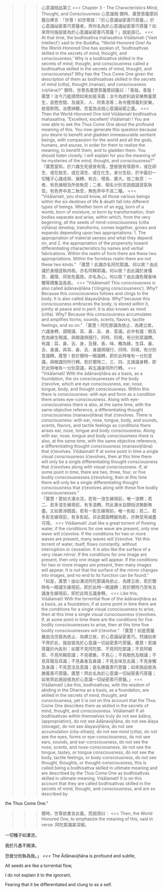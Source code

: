 >>> 心意識相品第三
<<< Chapter 3 - The Characteristics Mind, Thought, and Consciousness 心意識相
>>> 爾時，廣慧菩薩摩訶薩白佛言：「世尊！如世尊說：『於心意識祕密善巧菩薩。』於心意識祕密善巧菩薩者，齊何名為於心意識祕密善巧菩薩？如來齊何施設彼為於心意識祕密善巧菩薩？」說是語已。
<<< At that time, the bodhisattva mahasattva Viśālamati (’Vast Intellect’) said to the Buddha, “World-Honored One! As the World-Honored One has spoken of, ‘bodhisattvas skilled in the secrets of mind, thought, and consciousness.’ Why is a bodhisattva skilled in the secrets of mind, thought, and consciousness called a bodhisattva skilled in the secrets of mind, thought, and consciousness? Why has the Thus Come One given the description of them as bodhisattvas skilled in the secrets of  mind (citta), thought (manas), and consciousness (vijñāna)?”
>>> 爾時，世尊告廣慧菩薩摩訶薩曰：「善哉，善哉！廣慧！汝今乃能請問如來如是深義；汝今為欲利益安樂無量眾生，哀愍世間、及諸天、人、阿素洛等；為令獲得義利安樂，故發斯問。汝應諦聽，吾當為汝說心意識祕密之義。
<<< Then the World-Honored One told Viśālamati bodhisattva mahasattva, “Excellent, excellent! Viśālamati ! You are now able to ask the Thus Come One about the profound meaning of this. You now generate this question because you desire to benefit and gladden immeasurable sentient beings, with compassion for the world and all the gods, humans, and asuras, in order for them to realize the meaning, to benefit them, and to gladden them. You should listen closely. I will explain for you the meaning of he mysteries of the mind, thought, and consciousness?”
>>> 「廣慧當知，於六趣生死彼彼有情，墮彼彼有情眾中，或在卵生、或在胎生、或在濕生、或在化生，身分生起，於中最初一切種子心識成熟、展轉、和合、增長、廣大。依二執受：一者、有色諸根及所依執受；二者、相名分別言說戲論習氣執受。有色界中具二執受，無色界中不具二種。
<<< “Viśālamati, you should know, all those various beings within the six destines of life & death fall into different types of beings. Whether born of an egg, born of a womb, born of moisture, or born by transformation, their bodies separate and arise, within which, from the very beginning, all the seeds of mind-consciousness (citta vijñāna) develop, transforms, comes together, grows and expands depending upon two appropriations: 1. The appropriation of material senses and what they depend on, and 2. the appropriation of the propensity toward differentiating characteristics by names and verbal fabrications. Within the realm of form there are these two appropriations. Within the formless realm there are not these two kinds.”
>>> 「廣慧！此識亦名阿陀那識。何以故？由此識於身隨逐執持故。亦名阿賴耶識。何以故？由此識於身攝受、藏隱、同安危義故。亦名為心。何以故？由此識色聲香味觸等積集滋長故。
<<< “Viśālamati! This consciousness is also called ādānavijñāna (’clinging consciousness’). Why? Because this consciousness follows and clings to the body. It is also called ālayavijñāna. Why? because this consciousness embraces the body, is stored within it, jointly at peace and in peril. It is also known as mind (citta). Why? Because this consciousness accumulates and amplifies forms, sounds, scents, flavors, tactile feelings, and so on.”
>>> 「廣慧！阿陀那識為依止、為建立故，六識身轉，謂眼識、耳、鼻、舌、身、意識。此中有識：眼及色為緣生眼識，與眼識俱隨行，同時、同境，有分別意識轉。有識：耳、鼻、舌、身，及聲、香、味、觸為緣，生耳、鼻、舌、身識，與耳、鼻、舌、身識俱隨行，同時、同境，有分別意識轉。廣慧！若於爾時一眼識轉，即於此時唯有一分別意識，與眼識同所行轉。若於爾時二、三、四、五諸識身轉，即於此時唯有一分別意識，與五識身同所行轉。
<<< “Viśālamati! With the ādānavijñāna as a basis, as a foundation, the six consciousnesses of the body (r)evolve, which are eye consciousness, ear, nose, tongue, body, and thought consciousness. Within this there is consciousness: with eye and form as a condition there arises eye-consciousness. Along with eye-consciousness there is also, at the same time, with the same objective reference, a differentiating thought consciousness (manasvijñāna) that (r)evolves. There is consciousness: with ear, nose, tongue, body, and sounds, scents, flavors, and tactile feelings as conditions there arises ear, nose, tongue and body consciousness. Along with ear, nose, tongue and body consciousness there is also, at the same time, with the same objective reference, a differentiating thought consciousness (manasvijñāna) that (r)evolves. Viśālamati! If at some point in time a single visual consciousness (r)evolves, then at this time there will only be a single differentiating thought consciousness that (r)evolves along with visual consciousness. If, at some point in time, there are two, three, four, or five bodily consciousnesses (r)evolving, then at this time there will only be a single differentiating thought consciousness that (r)evolves along with these five bodily consciousnesses.”       
>>> 「廣慧！譬如大瀑水流，若有一浪生緣現前，唯一浪轉；若二、若多浪生緣現前，有多浪轉。然此瀑水自類恒流無斷無盡。又如善淨鏡面，若有一影生緣現前，唯一影起；若二、若多影生緣現前，有多影起。非此鏡面轉變為影，亦無受用滅盡可得。
<<< Viśālamati! Just like a great torrent of flowing water, if the conditions for one wave are present, only one wave will (r)evolve. If the conditions for two or more waves are present, many waves will (r)evolve. Yet this torrent of water, itself, flows constantly, without interruption or cessation. It is also like the surface of a very clean mirror. If the conditions for one image are present, then only one image will appear. If the conditions for two or more images are present, then many images will appear. It is not that the surface of the mirror changes into images, and no end to its function can be found.”
>>> 「如是，廣慧！由似瀑流阿陀那識為依止、為建立故，若於爾時有一眼識生緣現前，即於此時一眼識轉；若於爾時乃至有五識身生緣現前，即於此時五識身轉。
<<< Like this, Viśālamati! With the torrential flow of the ādānavijñāna as a basis, as a foundation, if at some point in time there are the conditions for a single visual consciousness to arise, then at this time a single visual consciousness (r)evolves. If, at some point in time there are the conditions for five bodily consciousnesses to arise, then at this time five bodily consciousnesses will (r)evolve.”
>>> 「廣慧！如是菩薩雖由法住智為依止、為建立故，於心意識祕密善巧。然諸如來不齊於此，施設彼為於心意識一切祕密善巧菩薩。廣慧！若諸菩薩於內各別：如實不見阿陀那、不見阿陀那識；不見阿賴耶、不見阿賴耶識；不見積集、不見心；不見眼色及眼識；不見耳聲及耳識；不見鼻香及鼻識；不見舌味及舌識；不見身觸及身識；不見意法及意識；是名勝義善巧菩薩；如來施設彼為勝義善巧菩薩。廣慧！齊此名為於心意識一切祕密善巧菩薩；如來齊此施設彼為於心意識一切祕密善巧菩薩。」
<<< Viśālamati! Like this, bodhisattvas, with the wisdom of abiding in the Dharma as a basis, as a foundation, are skilled in the secrets of mind, thought, and consciousness, yet it is not on this account that the Thus Come One describes them as skilled in the secrets of mind, thought, and consciousness. Viśālamati! If all bodhisattvas within themselves truly do not see ādāna, (appropriation), do not see ādānavijñāna, do not see ālaya (storage), do not see ālayavijñāna, do not see accumulation (cita-sthaṃ), do not see mind (citta), do not see the eyes, forms or eye-consciousness, do not see ears, sounds, and ear-consciousness, do not see the nose, scents, and nose-consciousness, do not see the tongue, tastes, or tongue consciousness, do not see the body, tactile feelings, or body-consciousness, do not see thought, thoughts, or thought-consciousness, this is called being a bodhisattva skilled in ultimate meaning and are described by the Thus Come One as bodhisattvas skilled in ultimate meaning. Viśālamati! It is on this account that they are called bodhisattvas skilled in the secrets of mind, thought, and consciousness, and are so described by

the Thus Come One.”
>>> 爾時，世尊欲重宣此義，而說頌曰：
<<< Then, the World Honored One, to emphasize the meaning of this, said in verse:
>>> 阿陀那識甚深細，　　

一切種子如瀑流，　

我於凡愚不開演，　　

恐彼分別執為我。」
<<< The Ādānavijñāna is profound and subtle,

All seeds are like a torrential flow,

I do not explain it to the ignorant,

Fearing that it be differentiated and clung to as a self.

